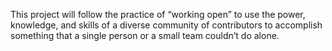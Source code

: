 This project will follow the practice of “working open” to use the power, knowledge, and skills of a diverse community of contributors to accomplish something that a single person or a small team couldn’t do alone.
